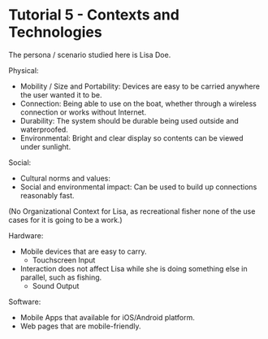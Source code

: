 # Tutorial 5 - Contexts and Technologies

The persona / scenario studied here is Lisa Doe.

Physical:

* Mobility / Size and Portability: Devices are easy to be carried anywhere the user wanted it to be.
* Connection: Being able to use on the boat, whether through a wireless connection or works without Internet.
* Durability: The system should be durable being used outside and waterproofed.
* Environmental: Bright and clear display so contents can be viewed under sunlight.

Social:

* Cultural norms and values: 
* Social and environmental impact: Can be used to build up connections reasonably fast.

(No Organizational Context for Lisa, as recreational fisher none of the use cases for it is going to be a work.)

Hardware:

* Mobile devices that are easy to carry.
  * Touchscreen Input
* Interaction does not affect Lisa while she is doing something else in parallel, such as fishing.
  * Sound Output

Software:

* Mobile Apps that available for iOS/Android platform.
* Web pages that are mobile-friendly.